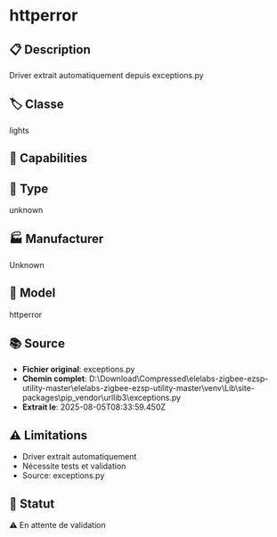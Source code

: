 # httperror

## 📋 Description
Driver extrait automatiquement depuis exceptions.py

## 🏷️ Classe
lights

## 🔧 Capabilities


## 📡 Type
unknown

## 🏭 Manufacturer
Unknown

## 📱 Model
httperror

## 📚 Source
- **Fichier original**: exceptions.py
- **Chemin complet**: D:\Download\Compressed\elelabs-zigbee-ezsp-utility-master\elelabs-zigbee-ezsp-utility-master\venv\Lib\site-packages\pip\_vendor\urllib3\exceptions.py
- **Extrait le**: 2025-08-05T08:33:59.450Z

## ⚠️ Limitations
- Driver extrait automatiquement
- Nécessite tests et validation
- Source: exceptions.py

## 🚀 Statut
⚠️ En attente de validation

